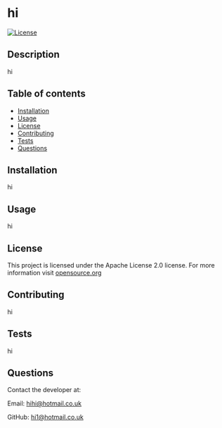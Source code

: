 # hi

[![License](https://img.shields.io/badge/License-Apache_2.0-blue.svg)](#License)

## Description
hi

## Table of contents
- [Installation](#installation)
- [Usage](#usage)
- [License](#license)
- [Contributing](#contributing)
- [Tests](#tests)
- [Questions](#questions)

## Installation
hi

## Usage
hi

## License
  This project is licensed under the Apache License 2.0 license. For more information visit
[opensource.org](https://opensource.org/licenses/Apache-2.0)

## Contributing
hi

## Tests
hi

## Questions
Contact the developer at:

Email: hihi@hotmail.co.uk

GitHub: [hi1@hotmail.co.uk](https://github.com/hi1@hotmail.co.uk)
  